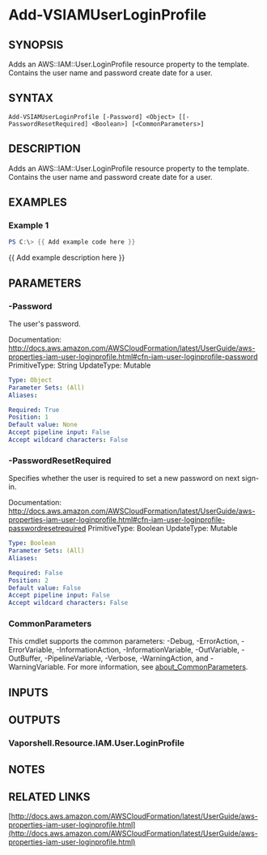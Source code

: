 # Add-VSIAMUserLoginProfile

## SYNOPSIS
Adds an AWS::IAM::User.LoginProfile resource property to the template.
Contains the user name and password create date for a user.

## SYNTAX

```
Add-VSIAMUserLoginProfile [-Password] <Object> [[-PasswordResetRequired] <Boolean>] [<CommonParameters>]
```

## DESCRIPTION
Adds an AWS::IAM::User.LoginProfile resource property to the template.
Contains the user name and password create date for a user.

## EXAMPLES

### Example 1
```powershell
PS C:\> {{ Add example code here }}
```

{{ Add example description here }}

## PARAMETERS

### -Password
The user's password.

Documentation: http://docs.aws.amazon.com/AWSCloudFormation/latest/UserGuide/aws-properties-iam-user-loginprofile.html#cfn-iam-user-loginprofile-password
PrimitiveType: String
UpdateType: Mutable

```yaml
Type: Object
Parameter Sets: (All)
Aliases:

Required: True
Position: 1
Default value: None
Accept pipeline input: False
Accept wildcard characters: False
```

### -PasswordResetRequired
Specifies whether the user is required to set a new password on next sign-in.

Documentation: http://docs.aws.amazon.com/AWSCloudFormation/latest/UserGuide/aws-properties-iam-user-loginprofile.html#cfn-iam-user-loginprofile-passwordresetrequired
PrimitiveType: Boolean
UpdateType: Mutable

```yaml
Type: Boolean
Parameter Sets: (All)
Aliases:

Required: False
Position: 2
Default value: False
Accept pipeline input: False
Accept wildcard characters: False
```

### CommonParameters
This cmdlet supports the common parameters: -Debug, -ErrorAction, -ErrorVariable, -InformationAction, -InformationVariable, -OutVariable, -OutBuffer, -PipelineVariable, -Verbose, -WarningAction, and -WarningVariable. For more information, see [about_CommonParameters](http://go.microsoft.com/fwlink/?LinkID=113216).

## INPUTS

## OUTPUTS

### Vaporshell.Resource.IAM.User.LoginProfile
## NOTES

## RELATED LINKS

[http://docs.aws.amazon.com/AWSCloudFormation/latest/UserGuide/aws-properties-iam-user-loginprofile.html](http://docs.aws.amazon.com/AWSCloudFormation/latest/UserGuide/aws-properties-iam-user-loginprofile.html)

